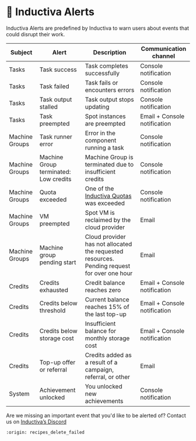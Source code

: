 # 🔔 Inductiva Alerts

Inductiva Alerts are predefined by Inductiva to warn users about events that could disrupt their work.


**Subject** | **Alert** | **Description** | **Communication channel** |
|---|---|---|---|
Tasks | Task success | Task completes successfully | Console notification |
Tasks | Task failed | Task fails or encounters errors | Console notification |
Tasks | Task output stalled | Task output stops updating | Console notification |
Tasks | Task preempted | Spot instances are preempted | Email + Console notification |
Machine Groups | Task runner error | Error in the component running a task | Console notification |
Machine Groups | Machine Group terminated: Low credits | Machine Group is terminated due to insufficient credits | Console notification |
Machine Groups | Quota exceeded | One of the <a href="https://inductiva.ai/guides/how-it-works/basics/quotas" target="_blank">Inductiva Quotas</a> was exceeded | Console notification |
Machine Groups | VM preempted | Spot VM is reclaimed by the cloud provider | Email |
Machine Groups | Machine group pending start | Cloud provider has not allocated the requested resources. Pending request for over one hour | Email |
Credits | Credits exhausted | Credit balance reaches zero | Email + Console notification |
Credits | Credits below threshold | Current balance reaches 15% of the last top-up | Email + Console notification |
Credits | Credits below storage cost | Insufficient balance for monthly storage cost | Email + Console notification |
Credits | Top-up offer or referral | Credits added as a result of a campaign, referral, or other | Email |
System | Achievement unlocked | You unlocked new achievements | Console notification |


Are we missing an important event that you'd like to be alerted of? Contact us on [Inductiva’s Discord](https://discord.com/invite/p9tjqBhuZ5)


```{banner_small}
:origin: recipes_delete_failed
```